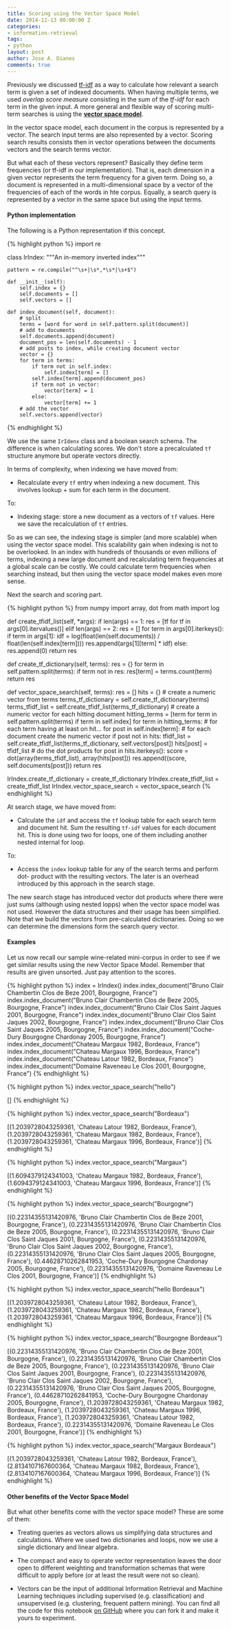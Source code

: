 ```yaml
---
title: Scoring using the Vector Space Model
date: 2014-12-13 00:00:00 Z
categories:
- information-retrieval
tags:
- python
layout: post
author: Jose A. Dianes
comments: true
---
```


Previously we discussed [tf-idf](/tf-idf-101) as a way to calculate how relevant a search term
is given a set of indexed documents. When having multiple terms, we used
*overlap score measure* consisting in the sum of the *tf-idf* for each term in
the given input. A more general and flexible way of scoring multi-term searches
is using the **[vector space model](http://en.wikipedia.org/wiki/Vector_space_model)**.  

In the vector space model, each document in the corpus is represented by a
vector. The search input terms are also represented by a vector. Scoring search
results consists then in vector operations between the documents vectors and the
search terms vector.  

But what each of these vectors represent? Basically they define term
frequencies (or tf-idf in our implementation). That is, each dimension in a 
given vector represents the term frequency
for a given term. Doing so, a document is represented in a multi-dimensional space
by a vector of the frequencies of each of the words in hte corpus. Equally, a
search query is represented by a vector in the same space but using the input
terms.  

#### Python implementation

The following is a Python representation if this concept.  

{% highlight python %}
import re

class IrIndex:
    """An in-memory inverted index"""

    pattern = re.compile("^\s+|\s*,*\s*|\s+$")

    def __init__(self):
        self.index = {}
        self.documents = []
        self.vectors = []

    def index_document(self, document):
        # split
        terms = [word for word in self.pattern.split(document)]
        # add to documents
        self.documents.append(document)
        document_pos = len(self.documents) - 1
        # add posts to index, while creating document vector
        vector = {}
        for term in terms:
            if term not in self.index:
                self.index[term] = []
            self.index[term].append(document_pos)
            if term not in vector:
                vector[term] = 1
            else:
                vector[term] += 1
        # add the vector
        self.vectors.append(vector)
{% endhighlight %}

We use the same `IrIdenx` class and a boolean search schema. The difference is
when calculating scores. We don't store a precalculated `tf` structure anymore
but operate vectors directly.  

In terms of complexity, when indexing we have moved from:  

* Recalculate every `tf` entry when indexing a new document. This involves
lookup + sum for each term in the document.  

To:  

* Indexing stage: store a new document as a vectors of `tf` values. Here we save
the recalculation of `tf` entries.  

So as we can see, the indexing stage is simpler (and more scalable) when using
the vector space model. This scalability gain when indexing is not to be
overlooked. In an index with hundreds of thousands or even millions of terms,
indexing a new large document and recalculating term frequencies at a global
scale can be costly. We could calculate term frequencies when searching instead,
but then using the vector space model makes even more sense.  

Next the search and scoring part.  

{% highlight python %}
from numpy import array, dot
from math import log

def create_tfidf_list(self, *args):
        if len(args) == 1:
            res = [tf for tf in args[0].itervalues()]
        elif len(args) == 2:
            res = []
            for term in args[0].iterkeys():
                if term in args[1]:
                    idf = log(float(len(self.documents)) / float(len(self.index[term])))
                    res.append(args[1][term] * idf)
                else:
                    res.append(0)
        return res

def create_tf_dictionary(self, terms):
    res = {}
    for term in self.pattern.split(terms):
        if term not in res:
            res[term] = terms.count(term)
    return res

def vector_space_search(self, terms):
    res = []
    hits = {}
    # create a numeric vector from terms
    terms_tf_dictionary = self.create_tf_dictionary(terms)
    terms_tfidf_list = self.create_tfidf_list(terms_tf_dictionary)
    # create a numeric vector for each hitting document
    hitting_terms = [term for term in self.pattern.split(terms) if term in self.index]
    for term in hitting_terms:  # for each term having at least on hit...
        for post in self.index[term]:  # for each document create the numeric vector
            if post not in hits:
                tfidf_list = self.create_tfidf_list(terms_tf_dictionary, self.vectors[post])
                hits[post] = tfidf_list
    # do the dot products
    for post in hits.iterkeys():
        score = dot(array(terms_tfidf_list), array(hits[post]))
        res.append((score, self.documents[post]))
    return res


IrIndex.create_tf_dictionary = create_tf_dictionary
IrIndex.create_tfidf_list = create_tfidf_list
IrIndex.vector_space_search = vector_space_search
{% endhighlight %}

At search stage, we have moved from:  

* Calculate the `idf` and access the `tf` lookup table for each search term and
document hit. Sum the resulting `tf-idf` values for each document hit. This is
done using two for loops, one of them including another nested internal for
loop.  

To:  

* Access the `index` lookup table for any of the search terms and perform dot-
product with the resulting vectors. The later is an overhead introduced by this
approach in the search stage.  

The new search stage has introduced vector dot products where there were just
sums (although using nested lopps) when the vector space model was not used.
However the data structures and their usage has been simplified. Note that we
build the vectors from pre-calculated dictionaries. Doing so we can determine
the dimensions form the search query vector.  

#### Examples  

Let us now recall our sample wine-related mini-corpus in order to see if we get
similar results using the new Vector Space Model. Remember that results are
given unsorted. Just pay attention to the scores.  

{% highlight python %}
index = IrIndex()
index.index_document("Bruno Clair Chambertin Clos de Beze 2001, Bourgogne, France")
index.index_document("Bruno Clair Chambertin Clos de Beze 2005, Bourgogne, France")
index.index_document("Bruno Clair Clos Saint Jaques 2001, Bourgogne, France")
index.index_document("Bruno Clair Clos Saint Jaques 2002, Bourgogne, France")
index.index_document("Bruno Clair Clos Saint Jaques 2005, Bourgogne, France")
index.index_document("Coche-Dury Bourgogne Chardonay 2005, Bourgogne, France")
index.index_document("Chateau Margaux 1982, Bordeaux, France")
index.index_document("Chateau Margaux 1996, Bordeaux, France")
index.index_document("Chateau Latour 1982, Bordeaux, France")
index.index_document("Domaine Raveneau Le Clos 2001, Bourgogne, France")
{% endhighlight %}

{% highlight python %}
index.vector_space_search("hello")

[]
{% endhighlight %}

{% highlight python %}
index.vector_space_search("Bordeaux")

[(1.2039728043259361, 'Chateau Latour 1982, Bordeaux, France'),
 (1.2039728043259361, 'Chateau Margaux 1982, Bordeaux, France'),
 (1.2039728043259361, 'Chateau Margaux 1996, Bordeaux, France')]
{% endhighlight %}

{% highlight python %}
index.vector_space_search("Margaux")

[(1.6094379124341003, 'Chateau Margaux 1982, Bordeaux, France'),
 (1.6094379124341003, 'Chateau Margaux 1996, Bordeaux, France')]
{% endhighlight %}

{% highlight python %}
index.vector_space_search("Bourgogne")

[(0.22314355131420976,
 'Bruno Clair Chambertin Clos de Beze 2001, Bourgogne, France'),
 (0.22314355131420976,
 'Bruno Clair Chambertin Clos de Beze 2005, Bourgogne, France'),
 (0.22314355131420976,
 'Bruno Clair Clos Saint Jaques 2001, Bourgogne, France'),
 (0.22314355131420976,
 'Bruno Clair Clos Saint Jaques 2002, Bourgogne, France'),
 (0.22314355131420976,
 'Bruno Clair Clos Saint Jaques 2005, Bourgogne, France'),
 (0.44628710262841953,
 'Coche-Dury Bourgogne Chardonay 2005, Bourgogne, France'),
 (0.22314355131420976, 'Domaine Raveneau Le Clos 2001, Bourgogne, France')]
{% endhighlight %}

{% highlight python %}
index.vector_space_search("hello Bordeaux")

[(1.2039728043259361, 'Chateau Latour 1982, Bordeaux, France'),
 (1.2039728043259361, 'Chateau Margaux 1982, Bordeaux, France'),
 (1.2039728043259361, 'Chateau Margaux 1996, Bordeaux, France')]
{% endhighlight %}

{% highlight python %}
index.vector_space_search("Bourgogne Bordeaux")

[(0.22314355131420976,
 'Bruno Clair Chambertin Clos de Beze 2001, Bourgogne, France'),
 (0.22314355131420976,
 'Bruno Clair Chambertin Clos de Beze 2005, Bourgogne, France'),
 (0.22314355131420976,
 'Bruno Clair Clos Saint Jaques 2001, Bourgogne, France'),
 (0.22314355131420976,
 'Bruno Clair Clos Saint Jaques 2002, Bourgogne, France'),
 (0.22314355131420976,
 'Bruno Clair Clos Saint Jaques 2005, Bourgogne, France'),
 (0.44628710262841953,
 'Coche-Dury Bourgogne Chardonay 2005, Bourgogne, France'),
 (1.2039728043259361, 'Chateau Margaux 1982, Bordeaux, France'),
 (1.2039728043259361, 'Chateau Margaux 1996, Bordeaux, France'),
 (1.2039728043259361, 'Chateau Latour 1982, Bordeaux, France'),
 (0.22314355131420976, 'Domaine Raveneau Le Clos 2001, Bourgogne, France')]
{% endhighlight %}

{% highlight python %}
index.vector_space_search("Margaux Bordeaux")

[(1.2039728043259361, 'Chateau Latour 1982, Bordeaux, France'),
 (2.8134107167600364, 'Chateau Margaux 1982, Bordeaux, France'),
 (2.8134107167600364, 'Chateau Margaux 1996, Bordeaux, France')]
{% endhighlight %}

#### Other benefits of the Vector Space Model  

But what other benefits come with the vector space model? These are some of
them:  

* Treating queries as vectors allows us simplifying data structures and
calculations. Where we used two dictionaries and loops, now we use a single
dictionary and linear algebra.  

* The compact and easy to operate vector representation leaves the door open to
different weighting and transformation schemas that were difficult to apply
before (or at least the result were not so clean).  

* Vectors can be the input of additional Information Retrieval and Machine
Learning techniques including supervised (e.g. classification) and unsupervised
(e.g. clustering, frequent pattern mining). You can find all the code for this notebook 
[on GitHub](https://github.com/jadianes/data-science-your-way/blob/master/apps/information-retrieval/Vector%20Space.ipynb) 
where you can fork it and make it yours to experiment.   




